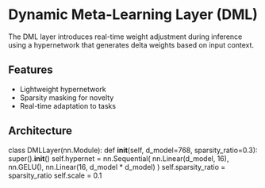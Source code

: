 # Dynamic Meta-Learning Layer (DML)

The DML layer introduces real-time weight adjustment during inference using a hypernetwork that generates delta weights based on input context.

## Features

- Lightweight hypernetwork
- Sparsity masking for novelty
- Real-time adaptation to tasks

## Architecture


class DMLLayer(nn.Module):
    def __init__(self, d_model=768, sparsity_ratio=0.3):
        super().__init__()
        self.hypernet = nn.Sequential(
            nn.Linear(d_model, 16),
            nn.GELU(),
            nn.Linear(16, d_model * d_model)
        )
        self.sparsity_ratio = sparsity_ratio
        self.scale = 0.1